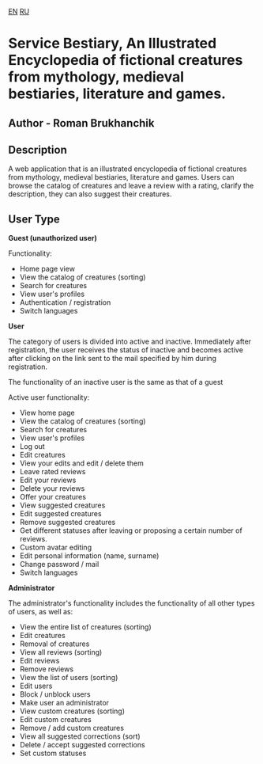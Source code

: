 [EN](/README.en.md) [RU](/README.md)
# Service Bestiary, An Illustrated Encyclopedia of fictional creatures from mythology, medieval bestiaries, literature and games.
## Author - Roman Brukhanchik

## Description
A web application that is an illustrated encyclopedia of fictional creatures from mythology, medieval bestiaries, literature and games. Users can browse the catalog of creatures and leave a review with a rating, clarify the description, they can also suggest their creatures.
## User Type

**Guest (unauthorized user)**

Functionality:
* Home page view
* View the catalog of creatures (sorting)
* Search for creatures
* View user's profiles
* Authentication / registration
* Switch languages

**User**

The category of users is divided into active and inactive.
Immediately after registration, the user receives the status of inactive and becomes active after clicking on the link sent to the mail specified by him during registration.

The functionality of an inactive user is the same as that of a guest

Active user functionality:
* View home page
* View the catalog of creatures (sorting)
* Search for creatures
* View user's profiles
* Log out
* Edit creatures
* View your edits and edit / delete them
* Leave rated reviews
* Edit your reviews
* Delete your reviews
* Offer your creatures
* View suggested creatures
* Edit suggested creatures
* Remove suggested creatures
* Get different statuses after leaving or proposing a certain number of reviews.
* Custom avatar editing
* Edit personal information (name, surname)
* Change password / mail
* Switch languages

**Administrator**

The administrator's functionality includes the functionality of all other types of users, as well as:
* View the entire list of creatures (sorting)
* Edit creatures
* Removal of creatures
* View all reviews (sorting)
* Edit reviews
* Remove reviews
* View the list of users (sorting)
* Edit users
* Block / unblock users
* Make user an administrator
* View custom creatures (sorting)
* Edit custom creatures
* Remove / add custom creatures
* View all suggested corrections (sort)
* Delete / accept suggested corrections
* Set custom statuses
